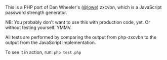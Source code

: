 This is a PHP port of Dan Wheeler's ([@lowe](https://github.com/lowe/zxcvbn)) zxcvbn, 
which is a JavaScript password strength generator.

NB: You probably don't want to use this with production code, yet. Or without testing yourself. YMMV.

All tests are performed by comparing the output from php-zxcvbn to the output from the JavaScript implementation.

To see it in action, run:
`php test.php` 